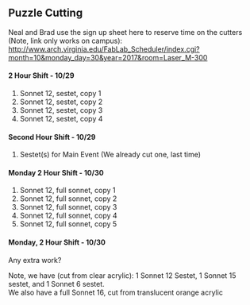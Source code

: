 ## Puzzle Cutting

Neal and Brad use the sign up sheet here to reserve time on the cutters (Note, link only works on campus):
http://www.arch.virginia.edu/FabLab_Scheduler/index.cgi?month=10&monday_day=30&year=2017&room=Laser_M-300

#### 2 Hour Shift - 10/29  
1. Sonnet 12, sestet, copy 1
2. Sonnet 12, sestet, copy 2
3. Sonnet 12, sestet, copy 3
4. Sonnet 12, sestet, copy  4

#### Second Hour Shift - 10/29  
1. Sestet(s) for Main Event (We already cut one, last time)

#### Monday 2 Hour Shift - 10/30  
1. Sonnet 12, full sonnet, copy 1
2. Sonnet 12, full sonnet, copy 2
3. Sonnet 12, full sonnet, copy 3
4. Sonnet 12, full sonnet, copy 4
5. Sonnet 12, full sonnet, copy 5

#### Monday, 2 Hour Shift - 10/30  
Any extra work? 

Note, we have (cut from clear acrylic): 1 Sonnet 12 Sestet, 1 Sonnet 15 sestet, and 1 Sonnet 6 sestet.  
We also have a full Sonnet 16, cut from translucent orange acrylic
